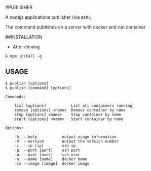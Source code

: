 #PUBLISHER

A nodejs applications publisher (via ssh).

The command publishes on a server with docker and run container


##INSTALLATION

* After cloning

```
& npm install -g
```

## USAGE

```
$ publish [options]
$ publish [command] [options]

Commands:

    list [options]           List all containers running
    remove [options] <name>  Remove container by name
    stop [options] <name>    Stop container by name
    start [options] <name>   Start container by name

Options:

    -h, --help           output usage information
    -V, --version        output the version number
    -i, --ip [ip]        ssh ip
    -p, --port [port]    ssh port
    -u, --user [user]    ssh user
    -n, --name [name]    docker name
    -im --image [image]  docker image
```
